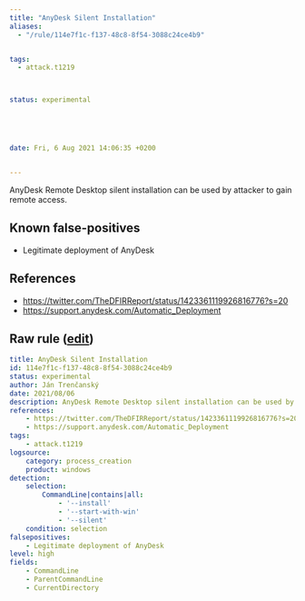 ```yaml
---
title: "AnyDesk Silent Installation"
aliases:
  - "/rule/114e7f1c-f137-48c8-8f54-3088c24ce4b9"


tags:
  - attack.t1219



status: experimental





date: Fri, 6 Aug 2021 14:06:35 +0200


---
```


AnyDesk Remote Desktop silent installation can be used by attacker to gain remote access.

<!--more-->


## Known false-positives

* Legitimate deployment of AnyDesk



## References

* https://twitter.com/TheDFIRReport/status/1423361119926816776?s=20
* https://support.anydesk.com/Automatic_Deployment


## Raw rule ([edit](https://github.com/SigmaHQ/sigma/edit/master/rules/windows/process_creation/proc_creation_win_anydesk_silent_install.yml))
```yaml
title: AnyDesk Silent Installation
id: 114e7f1c-f137-48c8-8f54-3088c24ce4b9
status: experimental
author: Ján Trenčanský
date: 2021/08/06
description: AnyDesk Remote Desktop silent installation can be used by attacker to gain remote access.
references:
    - https://twitter.com/TheDFIRReport/status/1423361119926816776?s=20
    - https://support.anydesk.com/Automatic_Deployment
tags:
    - attack.t1219
logsource:
    category: process_creation
    product: windows
detection:
    selection:
        CommandLine|contains|all: 
            - '--install'
            - '--start-with-win'
            - '--silent'
    condition: selection
falsepositives:
    - Legitimate deployment of AnyDesk
level: high
fields:
    - CommandLine
    - ParentCommandLine
    - CurrentDirectory

```
